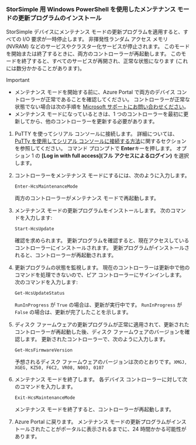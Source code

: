 ### <a name="install-maintenance-mode-updates-via-windows-powershell-for-storsimple"></a>StorSimple 用 Windows PowerShell を使用したメンテナンス モードの更新プログラムのインストール

StorSimple デバイスにメンテナンス モードの更新プログラムを適用すると、すべての I/O 要求が一時停止します。 非揮発性ランダム アクセス メモリ (NVRAM) などのサービスやクラスター化サービスが停止されます。 このモードを開始または終了するときに、両方のコントローラーが再起動します。 このモードを終了すると、すべてのサービスが再開され、正常な状態になります  (これには数分かかることがあります)。

> [!IMPORTANT]
> * メンテナンス モードを開始する前に、Azure Portal で両方のデバイス コントローラーが正常であることを確認してください。 コントローラーが正常な状態でない場合は次の手順を [Microsoft サポートにお問い合わせください](../articles/storsimple/storsimple-8000-contact-microsoft-support.md)。
> * メンテナンス モードになっているときは、1 つのコントローラーを最初に更新してから、他のコントローラーを更新する必要があります。

1. PuTTY を使ってシリアル コンソールに接続します。 詳細については、[PuTTy を使用してシリアル コンソールに接続する方法](../articles/storsimple/storsimple-8000-deployment-walkthrough-u2.md#use-putty-to-connect-to-the-device-serial-console)に関するセクションを参照してください。 コマンド プロンプトで **Enter**キーを押します。 オプション 1 の **[Log in with full access]\(フル アクセスによるログイン\)** を選択します。

2. コントローラーをメンテナンス モードにするには、次のように入力します。
    
    `Enter-HcsMaintenanceMode`

    両方のコントローラーがメンテナンス モードで再起動します。

3. メンテナンス モードの更新プログラムをインストールします。 次のコマンドを入力します: 

    `Start-HcsUpdate`

    確認を求められます。 更新プログラムを確認すると、現在アクセスしているコントローラーにインストールされます。 更新プログラムがインストールされると、コントローラーが再起動されます。

4. 更新プログラムの状態を監視します。 現在のコントローラーは更新中で他のコマンドを処理できないので、ピア コントローラーにサインインします。 次のコマンドを入力します: 

    `Get-HcsUpdateStatus`

    `RunInProgress` が `True` の場合は、更新が実行中です。 `RunInProgress` が `False` の場合は、更新が完了したことを示します。

5. ディスク ファームウェアの更新プログラムが正常に適用されて、更新されたコントローラーが再起動した後、ディスク ファームウェアのバージョンを確認します。 更新されたコントローラーで、次のように入力します。

    `Get-HcsFirmwareVersion`
   
    予想されるディスク ファームウェアのバージョンは次のとおりです。`XMGJ, XGEG, KZ50, F6C2, VR08, N003, 0107`

6. メンテナンス モードを終了します。 各デバイス コントローラーに対して次のコマンドを入力します。

    `Exit-HcsMaintenanceMode`

    メンテナンス モードを終了すると、コントローラーが再起動します。

7. Azure Portal に戻ります。 メンテナンス モードの更新プログラムがインストールされたことがポータルに表示されるまでに、24 時間かかる可能性があります。
